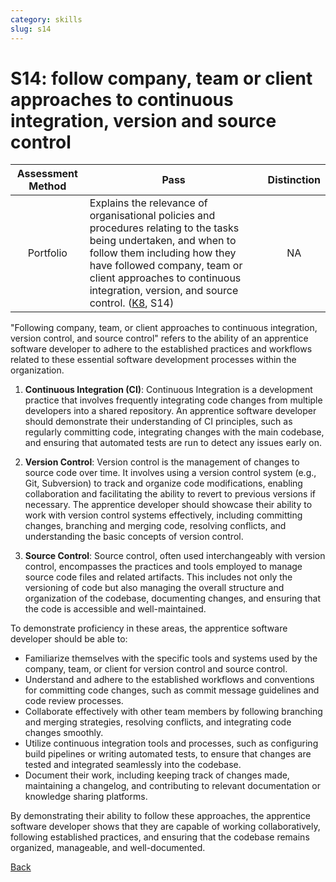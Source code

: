 ```yaml
---
category: skills
slug: s14
---
```


# S14: follow company, team or client approaches to continuous integration, version and source control

<!-- prettier-ignore -->
| Assessment Method | Pass | Distinction |
| :---: | --- | :---: |
| Portfolio | Explains the relevance of organisational policies and procedures relating to the tasks being undertaken, and when to follow them including how they have followed company, team or client approaches to continuous integration, version, and source control. ([K8](../knowledge/k08.md), S14) | NA |

"Following company, team, or client approaches to continuous integration,
version control, and source control" refers to the ability of an apprentice
software developer to adhere to the established practices and workflows related
to these essential software development processes within the organization.

1. **Continuous Integration (CI)**: Continuous Integration is a development
   practice that involves frequently integrating code changes from multiple
   developers into a shared repository. An apprentice software developer should
   demonstrate their understanding of CI principles, such as regularly
   committing code, integrating changes with the main codebase, and ensuring
   that automated tests are run to detect any issues early on.

2. **Version Control**: Version control is the management of changes to source
   code over time. It involves using a version control system (e.g., Git,
   Subversion) to track and organize code modifications, enabling collaboration
   and facilitating the ability to revert to previous versions if necessary. The
   apprentice developer should showcase their ability to work with version
   control systems effectively, including committing changes, branching and
   merging code, resolving conflicts, and understanding the basic concepts of
   version control.

3. **Source Control**: Source control, often used interchangeably with version
   control, encompasses the practices and tools employed to manage source code
   files and related artifacts. This includes not only the versioning of code
   but also managing the overall structure and organization of the codebase,
   documenting changes, and ensuring that the code is accessible and
   well-maintained.

To demonstrate proficiency in these areas, the apprentice software developer
should be able to:

- Familiarize themselves with the specific tools and systems used by the
  company, team, or client for version control and source control.
- Understand and adhere to the established workflows and conventions for
  committing code changes, such as commit message guidelines and code review
  processes.
- Collaborate effectively with other team members by following branching and
  merging strategies, resolving conflicts, and integrating code changes
  smoothly.
- Utilize continuous integration tools and processes, such as configuring build
  pipelines or writing automated tests, to ensure that changes are tested and
  integrated seamlessly into the codebase.
- Document their work, including keeping track of changes made, maintaining a
  changelog, and contributing to relevant documentation or knowledge sharing
  platforms.

By demonstrating their ability to follow these approaches, the apprentice
software developer shows that they are capable of working collaboratively,
following established practices, and ensuring that the codebase remains
organized, manageable, and well-documented.

[Back](../README.md)
